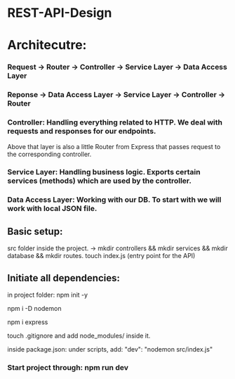 # REST-API-Design

# Architecutre:

### Request -> Router -> Controller -> Service Layer -> Data Access Layer

### Reponse -> Data Access Layer -> Service Layer -> Controller -> Router

### Controller: Handling everything related to HTTP. We deal with requests and responses for our endpoints.

Above that layer is also a little Router from Express that passes request to the corresponding controller.

### Service Layer: Handling business logic. Exports certain services (methods) which are used by the controller.

### Data Access Layer: Working with our DB. To start with we will work with local JSON file.

## Basic setup:

src folder inside the project. ->
mkdir controllers && mkdir services && mkdir database && mkdir routes. touch index.js (entry point for the API)

## Initiate all dependencies:

in project folder:
npm init -y

npm i -D nodemon

npm i express

touch .gitignore and add node_modules/ inside it.

inside package.json:
under scripts, add:
"dev": "nodemon src/index.js"

### Start project through: npm run dev
